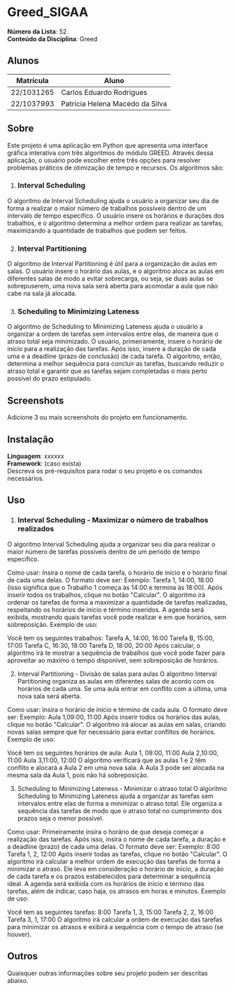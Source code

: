 # Greed_SIGAA

**Número da Lista**: 52<br>
**Conteúdo da Disciplina**: Greed<br>

## Alunos
|Matrícula | Aluno |
| -- | -- |
| 22/1031265  |  Carlos Eduardo Rodrigues |
| 22/1037993  |  Patrícia Helena Macedo da Silva |

## Sobre 
Este projeto é uma aplicação em Python que apresenta uma interface gráfica interativa com três algoritmos do módulo GREED. Através dessa aplicação, o usuário pode escolher entre três opções para resolver problemas práticos de otimização de tempo e recursos. Os algoritmos são:

1. ### Interval Scheduling
O algoritmo de Interval Scheduling ajuda o usuário a organizar seu dia de forma a realizar o maior número de trabalhos possíveis dentro de um intervalo de tempo específico. O usuário insere os horários e durações dos trabalhos, e o algoritmo determina a melhor ordem para realizar as tarefas, maximizando a quantidade de trabalhos que podem ser feitos.

2. ### Interval Partitioning
O algoritmo de Interval Partitioning é útil para a organização de aulas em salas. O usuário insere o horário das aulas, e o algoritmo aloca as aulas em diferentes salas de modo a evitar sobrecarga, ou seja, se duas aulas se sobrepuserem, uma nova sala será aberta para acomodar a aula que não cabe na sala já alocada.

3. ### Scheduling to Minimizing Lateness
O algoritmo de Scheduling to Minimizing Lateness ajuda o usuário a organizar a ordem de tarefas sem intervalos entre elas, de maneira que o atraso total seja minimizado. O usuário, primeiramente, insere o horário de início para a realização das tarefas. Após isso, insere a duração de cada uma e a deadline (prazo de conclusão) de cada tarefa. O algoritmo, então, determina a melhor sequência para concluir as tarefas, buscando reduzir o atraso total e garantir que as tarefas sejam completadas o mais perto possível do prazo estipulado.

## Screenshots
Adicione 3 ou mais screenshots do projeto em funcionamento.

## Instalação 
**Linguagem**: xxxxxx<br>
**Framework**: (caso exista)<br>
Descreva os pré-requisitos para rodar o seu projeto e os comandos necessários.

## Uso 
1. ### Interval Scheduling - Maximizar o número de trabalhos realizados
O algoritmo Interval Scheduling ajuda a organizar seu dia para realizar o maior número de tarefas possíveis dentro de um período de tempo específico.

Como usar:
Insira o nome de cada tarefa, o horário de início e o horário final de cada uma delas. O formato deve ser:
Exemplo: Tarefa 1, 14:00, 18:00 (isso significa que o Trabalho 1 começa às 14:00 e termina às 18:00).
Após inserir todos os trabalhos, clique no botão "Calcular".
O algoritmo irá ordenar os tarefas de forma a maximizar a quantidade de tarefas realizadas, respeitando os horários de início e término inseridos.
A agenda será exibida, mostrando quais tarefas você pode realizar e em que horários, sem sobreposição.
Exemplo de uso:

Você tem os seguintes trabalhos:
Tarefa A, 14:00, 16:00
Tarefa B, 15:00, 17:00
Tarefa C, 16:30, 18:00
Tarefa D, 18:00, 20:00
Após calcular, o algoritmo irá te mostrar a sequência de trabalhos que você pode fazer para aproveitar ao máximo o tempo disponível, sem sobreposição de horários.

2. Interval Partitioning - Divisão de salas para aulas
O algoritmo Interval Partitioning organiza as aulas em diferentes salas de acordo com os horários de cada uma. Se uma aula entrar em conflito com a última, uma nova sala será aberta.

Como usar:
Insira o horário de início e término de cada aula. O formato deve ser:
Exemplo: Aula 1,09:00, 11:00
Após inserir todos os horários das aulas, clique no botão "Calcular".
O algoritmo irá alocar as aulas em salas, criando novas salas sempre que for necessário para evitar conflitos de horários.
Exemplo de uso:

Você tem os seguintes horários de aula:
Aula 1, 09:00, 11:00
Aula 2,10:00, 11:00
Aula 3,11:00, 12:00
O algoritmo verificará que as aulas 1 e 2 têm conflito e alocará a Aula 2 em uma nova sala. A Aula 3 pode ser alocada na mesma sala da Aula 1, pois não há sobreposição.

3. Scheduling to Minimizing Lateness - Minimizar o atraso total
O algoritmo Scheduling to Minimizing Lateness ajuda a organizar as tarefas sem intervalos entre elas de forma a minimizar o atraso total. Ele organiza a sequência das tarefas de modo que o atraso total no cumprimento dos prazos seja o menor possível.

Como usar:
Primeiramente insira o horário de que deseja começar a realização das tarefas. Após isso, insira o nome de cada tarefa, a duração e a deadline (prazo) de cada uma delas. O formato deve ser:
Exemplo: 
8:00 
Tarefa 1, 2, 12:00
Após inserir todas as tarefas, clique no botão "Calcular".
O algoritmo irá calcular a melhor ordem de execução das tarefas de forma a minimizar o atraso. Ele leva em consideração o horário de início, a duração de cada tarefa e os prazos estabelecidos para determinar a sequência ideal.
A agenda será exibida com os horários de início e término das tarefas, além de indicar, caso haja, os atrasos em horas e minutos.
Exemplo de uso:

Você tem as seguintes tarefas:
8:00
Tarefa 1, 3, 15:00
Tarefa 2, 2, 16:00
Tarefa 3, 1, 17:00
O algoritmo irá calcular a ordem de execução das tarefas para minimizar os atrasos e exibirá a sequência com o tempo de atraso (se houver).
## Outros 
Quaisquer outras informações sobre seu projeto podem ser descritas abaixo.




